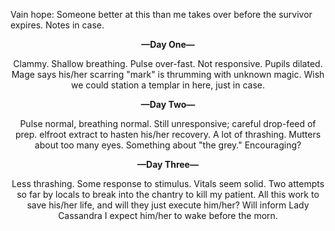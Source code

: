 Vain hope: Someone better at this than me takes over before the survivor expires. Notes in case.
<center>

<b> —Day One— </b>

Clammy. Shallow breathing. Pulse over-fast. Not responsive. Pupils dilated.
Mage says his/her scarring "mark" is thrumming with unknown magic.
Wish we could station a templar in here, just in case.
<center>

<b> —Day Two— </b>

Pulse normal, breathing normal.
Still unresponsive; careful drop-feed of prep. elfroot extract to hasten his/her recovery.
A lot of thrashing. Mutters about too many eyes. Something about "the grey." Encouraging?
<center>

<b> —Day Three— </b>

Less thrashing. Some response to stimulus. Vitals seem solid.
Two attempts so far by locals to break into the chantry to kill my patient.
All this work to save his/her life, and will they just execute him/her?
Will inform Lady Cassandra I expect him/her to wake before the morn.
